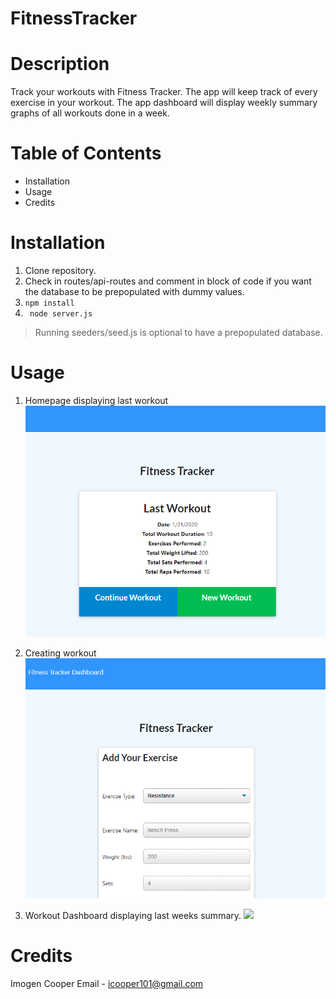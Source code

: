 # FitnessTracker


# Description

Track your workouts with Fitness Tracker. The app will keep track of every exercise in your workout. The app dashboard will display weekly summary graphs of all workouts done in a week.

# Table of Contents

- Installation
- Usage
- Credits

# Installation
1. Clone repository.
2. Check in routes/api-routes and comment in block of code if you want the database to be prepopulated with dummy values. 
3. ``` npm install ```
4. ``` node server.js```

> Running seeders/seed.js is optional to have a prepopulated database.

# Usage 
1. Homepage displaying last workout
![](https://github.com/SirPotatoIV/fitness-tracker/blob/master/public/images/main-view.png)

2. Creating workout
![](https://github.com/SirPotatoIV/fitness-tracker/blob/master/public/images/exercise-view.png)

3. Workout Dashboard displaying last weeks summary.
![](https://github.com/kqarlos/fitness-tracker/blob/master/public/assets/dash.png)

# Credits
Imogen Cooper
Email - icooper101@gmail.com

